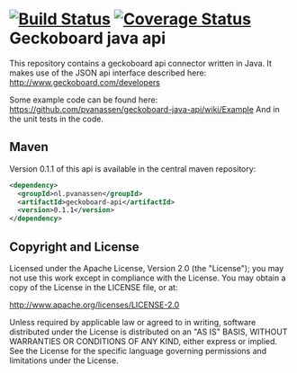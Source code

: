 [![Build Status](https://travis-ci.org/geckoboard-java-api/geckoboard-java-api.png?branch=master)](https://travis-ci.org/geckoboard-java-api/geckoboard-java-api)
[![Coverage Status](https://coveralls.io/repos/pvanassen/geckoboard-java-api/badge.png)](https://coveralls.io/r/pvanassen/geckoboard-java-api)
Geckoboard java api
==============

This repository contains a geckoboard api connector written in Java. It makes use of the JSON api interface described here: http://www.geckoboard.com/developers

Some example code can be found here: https://github.com/pvanassen/geckoboard-java-api/wiki/Example
And in the unit tests in the code. 

Maven
-----
Version 0.1.1 of this api is available in the central maven repository: 
```Xml
<dependency>
  <groupId>nl.pvanassen</groupId>
  <artifactId>geckoboard-api</artifactId>
  <version>0.1.1</version>
</dependency>
```

Copyright and License
---------------------

Licensed under the Apache License, Version 2.0 (the "License"); you may not use this work except in compliance with the License. You may obtain a copy of the License in the LICENSE file, or at:

http://www.apache.org/licenses/LICENSE-2.0

Unless required by applicable law or agreed to in writing, software distributed under the License is distributed on an "AS IS" BASIS, WITHOUT WARRANTIES OR CONDITIONS OF ANY KIND, either express or implied. See the License for the specific language governing permissions and limitations under the License.
